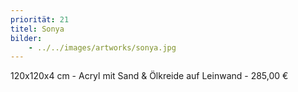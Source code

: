 ```yaml
---
priorität: 21
titel: Sonya
bilder:
    - ../../images/artworks/sonya.jpg
---
```


120x120x4 cm - Acryl mit Sand & Ölkreide auf Leinwand - 285,00 €
